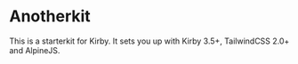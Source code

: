 # Anotherkit

This is a starterkit for Kirby. It sets you up with Kirby 3.5+, TailwindCSS 2.0+ and AlpineJS.
